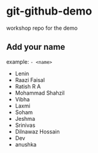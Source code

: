 # git-github-demo

workshop repo for the demo

## Add your name

example: `- <name>`

- Lenin
- Raazi Faisal
- Ratish R A 
- Mohammad Shahzil
- Vibha
- Laxmi 
- Soham
- Jeshma
- Srinivas
- Dilnawaz Hossain
- Dev
- anushka
